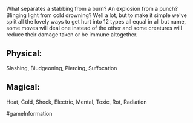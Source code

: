 What separates a stabbing from a burn? An explosion from a punch? Blinging light from cold drowning? Well a lot, but to make it simple we've split all the lovely ways to get hurt into 12 types all equal in all but name, some moves will deal one instead of the other and some creatures will reduce their damage taken or be immune altogether.

## Physical:

Slashing, Bludgeoning, Piercing, Suffocation

## Magical:

Heat, Cold, Shock, Electric, Mental, Toxic, Rot, Radiation

#gameInformation